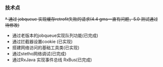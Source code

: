 ### 技术点
~~* 通过 jobqueue 实现缓存retrofit失败的请求(4.4 gms一直有问题，5.0 测试通过 待修改)~~
* 通过老版本的jobqueue实现队列功能(已完成)
* 通过拦截器设置cookie (已实现)
* 搭建网络访问的基础工具类(已实现)
* 通过stetho网络调试(已完成)
* 通过RxJava 实现事件总线 RxBus(已完成)